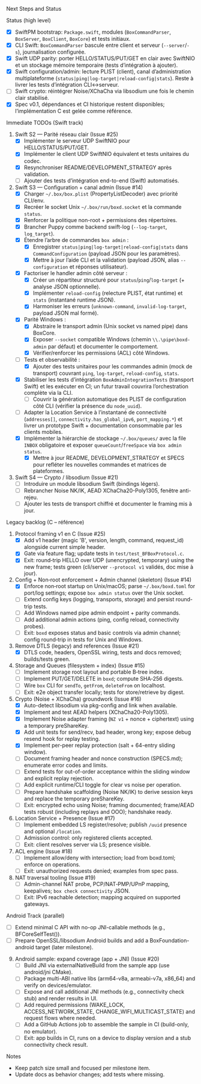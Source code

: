 Next Steps and Status

Status (high level)
- [x] SwiftPM bootstrap: `Package.swift`, modules (`BoxCommandParser`, `BoxServer`, `BoxClient`, `BoxCore`) et tests initiaux.
- [x] CLI Swift: `BoxCommandParser` bascule entre client et serveur (`--server`/`-s`), journalisation configurée.
- [x] Swift UDP parity: porter HELLO/STATUS/PUT/GET en clair avec SwiftNIO et un stockage mémoire temporaire (tests d’intégration à ajouter).
- [x] Swift configuration/admin: lecture PLIST (client), canal d’administration multiplateforme (`status|ping|log-target|reload-config|stats`). Reste à livrer les tests d’intégration CLI↔️serveur.
- [ ] Swift crypto: réintégrer Noise/XChaCha via libsodium une fois le chemin clair stabilisé.
- [x] Spec v0.1, dépendances et CI historique restent disponibles; l’implémentation C est gelée comme référence.

Immediate TODOs (Swift track)
1) Swift S2 — Parité réseau clair (Issue #25)
   - [x] Implémenter le serveur UDP SwiftNIO pour HELLO/STATUS/PUT/GET.
   - [x] Implémenter le client UDP SwiftNIO équivalent et tests unitaires du codec.
   - [x] Resynchroniser README/DEVELOPMENT_STRATEGY après validation.
   - [ ] Ajouter des tests d’intégration end-to-end (Swift) automatisés.

2) Swift S3 — Configuration + canal admin (Issue #14)
   - [x] Charger `~/.box/box.plist` (PropertyListDecoder) avec priorité CLI/env.
   - [x] Recréer le socket Unix `~/.box/run/boxd.socket` et la commande `status`.
   - [x] Renforcer la politique non-root + permissions des répertoires.
   - [x] Brancher Puppy comme backend swift-log (`--log-target`, `log_target`).
   - [x] Étendre l’arbre de commandes `box admin` :
     - [x] Enregistrer `status|ping|log-target|reload-config|stats` dans `CommandConfiguration` (payload JSON pour les paramètres).
     - [x] Mettre à jour l’aide CLI et la validation (payload JSON, alias `--configuration` et réponses utilisateur).
   - [x] Factoriser le handler admin côté serveur :
     - [x] Créer un répartiteur structuré pour `status`/`ping`/`log-target` (+ analyse JSON optionnelle).
     - [x] Implémenter `reload-config` (relecture PLIST, état runtime) et `stats` (instantané runtime JSON).
     - [x] Harmoniser les erreurs (`unknown-command`, `invalid-log-target`, payload JSON mal formé).
   - [x] Parité Windows :
     - [x] Abstraire le transport admin (Unix socket vs named pipe) dans BoxCore.
     - [x] Exposer `--socket` compatible Windows (chemin `\\.\pipe\boxd-admin` par défaut) et documenter le comportement.
     - [x] Vérifier/renforcer les permissions (ACL) côté Windows.
   - [ ] Tests et observabilité :
     - [x] Ajouter des tests unitaires pour les commandes admin (mock de transport) couvrant `ping`, `log-target`, `reload-config`, `stats`.
   - [x] Stabiliser les tests d’intégration `BoxAdminIntegrationTests` (transport Swift) et les exécuter en CI; un futur travail couvrira l’orchestration complète via la CLI.
     - [ ] Couvrir la génération automatique des PLIST de configuration côté CLI (vérifier la présence du `node_uuid`).
    - [ ] Adapter la Location Service à l’instantané de connectivité (`addresses[]`, `connectivity.has_global_ipv6`, `port_mapping.*`) et livrer un prototype Swift + documentation consommable par les clients mobiles.
   - [x] Implémenter la hiérarchie de stockage `~/.box/queues/` avec la file `INBOX` obligatoire et exposer `queueCount`/`freeSpace` via `box admin status`.
     - [x] Mettre à jour README, DEVELOPMENT_STRATEGY et SPECS pour refléter les nouvelles commandes et matrices de plateformes.

3) Swift S4 — Crypto / libsodium (Issue #21)
   - [ ] Introduire un module libsodium Swift (bindings légers).
   - [ ] Rebrancher Noise NK/IK, AEAD XChaCha20-Poly1305, fenêtre anti-rejeu.
   - [ ] Ajouter les tests de transport chiffré et documenter le framing mis à jour.

Legacy backlog (C – référence)
1) Protocol framing v1 en C (Issue #25)
   - [x] Add v1 header (magic 'B', version, length, command, request_id) alongside current simple header.
   - [x] Gate via feature flag; update tests in `test/test_BFBoxProtocol.c`.
   - [x] Exit: round‑trip HELLO over UDP (unencrypted, temporary) using the new frame; tests green (cli/server `--protocol v1` validés, doc mise à jour).

2) Config + Non‑root enforcement + Admin channel (skeleton) (Issue #14)
   - [x] Enforce non‑root startup on Unix/macOS; parse `~/.box/boxd.toml` for port/log settings; expose `box admin status` over the Unix socket.
   - [ ] Extend config keys (logging, transports, storage) and persist round-trip tests.
   - [ ] Add Windows named pipe admin endpoint + parity commands.
   - [ ] Add additional admin actions (ping, config reload, connectivity probes).
   - [ ] Exit: `boxd` exposes status and basic controls via admin channel; config round‑trip in tests for Unix and Windows.

3) Remove DTLS (legacy) and references (Issue #21)
   - [x] DTLS code, headers, OpenSSL wiring, tests and docs removed; builds/tests green.

4) Storage and Queues (filesystem + index) (Issue #15)
   - [ ] Implement storage root layout and portable B‑tree index.
   - [ ] Implement PUT/GET/DELETE in `boxd`; compute SHA‑256 digests.
   - [ ] Wire `box` CLI for `sendTo`, `getFrom`, `deleteFrom` on localhost.
   - [ ] Exit: e2e object transfer locally; tests for store/retrieve by digest.

5) Crypto (Noise + XChaCha) groundwork (Issue #16)
   - [x] Auto-detect libsodium via pkg-config and link when available.
   - [x] Implement and test AEAD helpers (XChaCha20-Poly1305).
   - [x] Implement Noise adapter framing (`NZ v1` + nonce + ciphertext) using a temporary preShareKey.
   - [x] Add unit tests for send/recv, bad header, wrong key; expose debug resend hook for replay testing.
   - [x] Implement per-peer replay protection (salt + 64-entry sliding window).
   - [ ] Document framing header and nonce construction (SPECS.md); enumerate error codes and limits.
   - [ ] Extend tests for out-of-order acceptance within the sliding window and explicit replay rejection.
   - [ ] Add explicit runtime/CLI toggle for clear vs noise per operation.
   - [ ] Prepare handshake scaffolding (Noise NK/IK) to derive session keys and replace the temporary preShareKey.
   - [ ] Exit: encrypted echo using Noise; framing documented; frame/AEAD tests robust (including replays and OOO); handshake ready.

6) Location Service + Presence (Issue #17)
   - [ ] Implement embedded LS register/resolve; publish `/uuid` presence and optional `/location`.
   - [ ] Admission control: only registered clients accepted.
   - [ ] Exit: client resolves server via LS; presence visible.

7) ACL engine (Issue #18)
   - [ ] Implement allow/deny with intersection; load from boxd.toml; enforce on operations.
   - [ ] Exit: unauthorized requests denied; examples from spec pass.

8) NAT traversal tooling (Issue #19)
   - [ ] Admin-channel NAT probe, PCP/NAT‑PMP/UPnP mapping, keepalives; `box check connectivity` JSON.
   - [ ] Exit: IPv6 reachable detection; mapping acquired on supported gateways.

Android Track (parallel)
- [ ] Extend minimal C API with no-op JNI-callable methods (e.g., BFCoreSelfTest()).
- [ ] Prepare OpenSSL/libsodium Android builds and add a BoxFoundation-android target (later milestone).

9) Android sample: expand coverage (app + JNI) (Issue #20)
   - [ ] Build JNI via externalNativeBuild from the sample app (use android/jni CMake).
   - [ ] Package multi-ABI native libs (arm64-v8a, armeabi-v7a, x86_64) and verify on devices/emulator.
   - [ ] Expose and call additional JNI methods (e.g., connectivity check stub) and render results in UI.
   - [ ] Add required permissions (WAKE_LOCK, ACCESS_NETWORK_STATE, CHANGE_WIFI_MULTICAST_STATE) and request flows where needed.
   - [ ] Add a GitHub Actions job to assemble the sample in CI (build-only, no emulator).
   - [ ] Exit: app builds in CI, runs on a device to display version and a stub connectivity check result.

Notes
- Keep patch size small and focused per milestone item.
- Update docs as behavior changes; add tests where missing.
